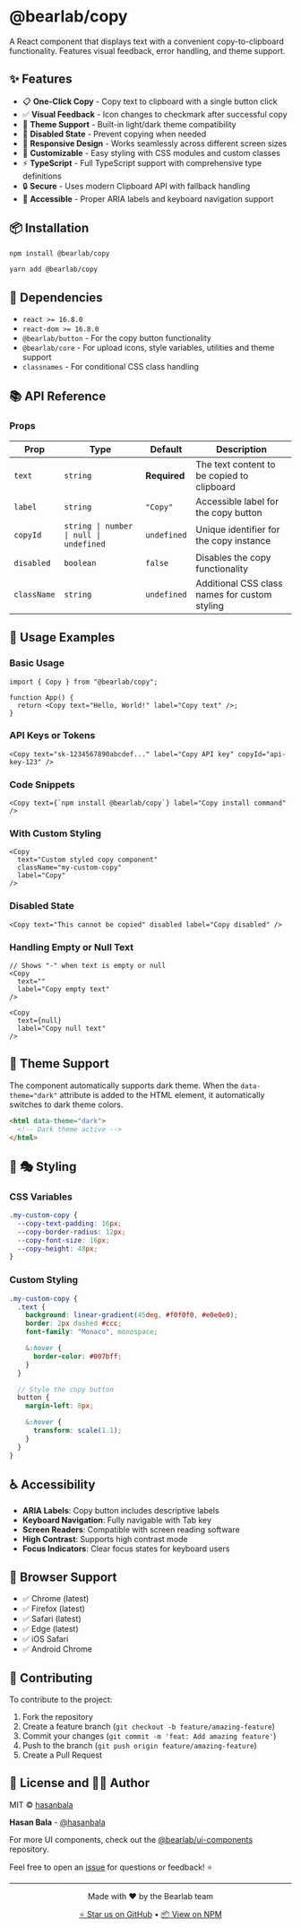 # @bearlab/copy

A React component that displays text with a convenient copy-to-clipboard functionality. Features visual feedback, error handling, and theme support.

## ✨ Features

- 📋 **One-Click Copy** - Copy text to clipboard with a single button click
- ✅ **Visual Feedback** - Icon changes to checkmark after successful copy
- 🎨 **Theme Support** - Built-in light/dark theme compatibility
- 🚫 **Disabled State** - Prevent copying when needed
- 📱 **Responsive Design** - Works seamlessly across different screen sizes
- 🔧 **Customizable** - Easy styling with CSS modules and custom classes
- ⚡ **TypeScript** - Full TypeScript support with comprehensive type definitions
- 🔒 **Secure** - Uses modern Clipboard API with fallback handling
- 💬 **Accessible** - Proper ARIA labels and keyboard navigation support

## 📦 Installation

```bash
npm install @bearlab/copy
```

```bash
yarn add @bearlab/copy
```

## 🔗 Dependencies

- `react >= 16.8.0`
- `react-dom >= 16.8.0`
- `@bearlab/button` - For the copy button functionality
- `@bearlab/core` - For upload icons, style variables, utilities and theme support
- `classnames` - For conditional CSS class handling

## 📚 API Reference

### Props

| Prop        | Type                                    | Default      | Description                                   |
| ----------- | --------------------------------------- | ------------ | --------------------------------------------- |
| `text`      | `string`                                | **Required** | The text content to be copied to clipboard    |
| `label`     | `string`                                | `"Copy"`     | Accessible label for the copy button          |
| `copyId`    | `string \| number \| null \| undefined` | `undefined`  | Unique identifier for the copy instance       |
| `disabled`  | `boolean`                               | `false`      | Disables the copy functionality               |
| `className` | `string`                                | `undefined`  | Additional CSS class names for custom styling |

## 🎯 Usage Examples

### Basic Usage

```tsx
import { Copy } from "@bearlab/copy";

function App() {
  return <Copy text="Hello, World!" label="Copy text" />;
}
```

### API Keys or Tokens

```tsx
<Copy text="sk-1234567890abcdef..." label="Copy API key" copyId="api-key-123" />
```

### Code Snippets

```tsx
<Copy text={`npm install @bearlab/copy`} label="Copy install command" />
```

### With Custom Styling

```tsx
<Copy
  text="Custom styled copy component"
  className="my-custom-copy"
  label="Copy"
/>
```

### Disabled State

```tsx
<Copy text="This cannot be copied" disabled label="Copy disabled" />
```

### Handling Empty or Null Text

```tsx
// Shows "-" when text is empty or null
<Copy
  text=""
  label="Copy empty text"
/>

<Copy
  text={null}
  label="Copy null text"
/>
```

## 🌙 Theme Support

The component automatically supports dark theme. When the `data-theme="dark"` attribute is added to the HTML element, it automatically switches to dark theme colors.

```html
<html data-theme="dark">
  <!-- Dark theme active -->
</html>
```

## 🎨 🎭 Styling

### CSS Variables

```css
.my-custom-copy {
  --copy-text-padding: 16px;
  --copy-border-radius: 12px;
  --copy-font-size: 16px;
  --copy-height: 48px;
}
```

### Custom Styling

```scss
.my-custom-copy {
  .text {
    background: linear-gradient(45deg, #f0f0f0, #e0e0e0);
    border: 2px dashed #ccc;
    font-family: "Monaco", monospace;

    &:hover {
      border-color: #007bff;
    }
  }

  // Style the copy button
  button {
    margin-left: 8px;

    &:hover {
      transform: scale(1.1);
    }
  }
}
```

## ♿ Accessibility

- **ARIA Labels**: Copy button includes descriptive labels
- **Keyboard Navigation**: Fully navigable with Tab key
- **Screen Readers**: Compatible with screen reading software
- **High Contrast**: Supports high contrast mode
- **Focus Indicators**: Clear focus states for keyboard users

## 🛜 Browser Support

- ✅ Chrome (latest)
- ✅ Firefox (latest)
- ✅ Safari (latest)
- ✅ Edge (latest)
- ✅ iOS Safari
- ✅ Android Chrome

## 🤝 Contributing

To contribute to the project:

1. Fork the repository
2. Create a feature branch (`git checkout -b feature/amazing-feature`)
3. Commit your changes (`git commit -m 'feat: Add amazing feature'`)
4. Push to the branch (`git push origin feature/amazing-feature`)
5. Create a Pull Request

## 📄 License and 👨‍💻 Author

MIT © [hasanbala](https://github.com/hasanbala)

**Hasan Bala** - [@hasanbala](https://github.com/hasanbala)

For more UI components, check out the [@bearlab/ui-components](https://github.com/hasanbala/ui-components) repository.

Feel free to open an [issue](https://github.com/hasanbala/ui-components/issues) for questions or feedback! ⭐

---

<div align="center">
  <p>Made with ❤️ by the Bearlab team</p>
  <p>
    <a href="https://github.com/hasanbala/ui-components">⭐ Star us on GitHub</a> •
    <a href="https://www.npmjs.com/package/@bearlab/copy">📦 View on NPM</a>
  </p>
</div>
